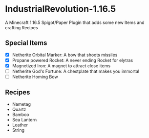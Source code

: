 # IndustrialRevolution-1.16.5
A Minecraft 1.16.5 Spigot/Paper Plugin that adds some new Items and crafting Recipes

## Special Items
- [x] Netherite Orbital Marker: A bow that shoots missiles
- [x] Propane powered Rocket: A never ending Rocket for elytras
- [x] Magnetized Iron: A magnet to attract close items
- [ ] Netherite God's Fortune: A chestplate that makes you immortal
- [ ] Netherite Homing Bow 

## Recipes
* Nametag
* Quartz
* Bamboo
* Sea Lantern
* Leather
* String